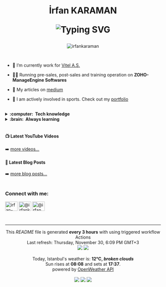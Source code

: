 <h1 align="center">İrfan KARAMAN

<a><img src="https://readme-typing-svg.demolab.com?font=Fira+Code&duration=3000&pause=1000&center=true&width=435&lines=Experienced+IT+Solution+Specialist;Digital+Solutions+Development;IT+Project+Management" alt="Typing SVG" /></a>
</h1>

<p align="center"> <img src="https://komarev.com/ghpvc/?username=irfankaraman&label=Profile%20views&color=f57600&style=plastic" alt="irfankaraman" /> </p>
</br>
<!---
<table align="right">
 <tr><td><a href="README.md"><img src="images/us-flag.png" height="13"> English</a></td></tr>
 <tr><td><a href="README_tr.md"><img src="images/tr-flag.png" height="13"> Turkish</a></td></tr>
</table>
-->

- 🔭 I’m currently work for [Vitel A.S.](https://www.vitel.com.tr/en/)

- 👨‍💻 Running pre-sales, post-sales and training operation on **ZOHO-ManageEngine Softwares**

- 📝 My articles on [medium](https://medium.com/@irfankaraman/)

- 🚴 I am actively involved in sports. Check out my [portfolio](https://www.flickr.com/photos/irfankaraman/albums)

<!-- 
- 📚 Always learning! Currently learning **DevOps & Automation with AWS & Azure**
- :mailbox: Kindly reach out to me on [![Linkedin Badge](https://img.shields.io/badge/-irfan-blue?style=flat&logo=Linkedin&logoColor=white)](https://www.linkedin.com/in/irfan-karaman/)
-->
</br>

<details>
  <summary><b>:computer: &nbsp;Tech knowledge</b></summary>
  <br/>

![ISO27001](https://img.shields.io/badge/ISO27001-2496ED.svg?&style=flat&logo=iso27001&logoColor=white)&nbsp;
![MCITP](https://img.shields.io/badge/MCITP-E34F26.svg?&style=flat&logo=mcitp&logoColor=white)&nbsp;
![CCNA](https://img.shields.io/badge/CCNA-%23007ACC.svg?&style=flat&logo=ccna&logoColor=white)&nbsp;
![ManageEngine](https://img.shields.io/badge/ManageEngine-E34F26.svg?&style=flat&logo=manage-engine&logoColor=white)&nbsp;
![Virtualization](https://img.shields.io/badge/Virtualization-326CE5.svg?&style=flat&logo=virtualization&logoColor=white)&nbsp;\
![SCRUM](https://img.shields.io/badge/SCRUM-6DB33F.svg?&style=flat&logo=ddd&logoColor=white)&nbsp;
![GitHub](https://img.shields.io/badge/GITHUB-%23121011.svg?&style=flat&logo=github&logoColor=white)&nbsp;
![RESTAPI](https://img.shields.io/badge/RESTAPI-02569B.svg?&style=flat&logo=restapi&logoColor=white)&nbsp;
![VSCode](https://img.shields.io/badge/VSCODE-007ACC.svg?&style=flat&logo=visual-studio-code)&nbsp;
![POSTMAN](https://img.shields.io/badge/POSTMAN-FCC624?style=flat&logo=postman&logoColor=black)
![Jira](https://img.shields.io/badge/jira-%230A0FFF.svg?style=flat&logo=jira&logoColor=white)
![Confluence](https://img.shields.io/badge/confluence-%23172BF4.svg?style=flat&logo=confluence&logoColor=white)
</details>
<details>
  <summary><b>:brain: &nbsp;Always learning</b></summary>
  <br/>

![DevOps](https://img.shields.io/badge/DevOps-02569B.svg?&style=flat&logo=devops&logoColor=white)&nbsp; 
![Trello](https://img.shields.io/badge/Trello-%23026AA7.svg?style=flat&logo=Trello&logoColor=white)
![PowerBI](https://img.shields.io/badge/PowerBI-E34F26.svg?&style=flat&logo=powerbi&logoColor=white)&nbsp;
![Grafana](https://img.shields.io/badge/grafana-%23F46800.svg?style=flat&logo=grafana&logoColor=white)\
![Azure](https://img.shields.io/badge/azure-%230072C6.svg?style=flat&logo=microsoftazure&logoColor=white)
![AWS](https://img.shields.io/badge/AMAZON%20AWS-232F3E.svg?&style=flat&logo=amazon-aws&logoColor=white)&nbsp;
![Docker](https://img.shields.io/badge/DOCKER-2496ED.svg?&style=flat&logo=docker&logoColor=white)&nbsp;
![Kubernetes](https://img.shields.io/badge/KUBERNETES-326CE5.svg?&style=flat&logo=kubernetes&logoColor=white)&nbsp;
![Prometheus](https://img.shields.io/badge/Prometheus-007ACC.svg?&style=flat&logo=prometheus)&nbsp;\
![TypeScript](https://img.shields.io/badge/TYPESCRIPT-%23007ACC.svg?&style=flat&logo=typescript&logoColor=white)&nbsp;
![LINUX](https://img.shields.io/badge/LINUX-FCC624?style=flat&logo=linux&logoColor=black)
<!--
![HTML5](https://img.shields.io/badge/HTML5-E34F26.svg?&style=flat&logo=html5&logoColor=white)&nbsp;
![MUSTACHE](https://img.shields.io/badge/MUSTACHE-E34F26.svg?&style=flat&logo=mustache&logoColor=white)&nbsp;
![Python](https://img.shields.io/badge/PYTHON-3776AB.svg?&style=flat&logo=python&logoColor=white)&nbsp;
-->
</details>
</br>

#### 📺 Latest YouTube Videos

<!-- YOUTUBE:START -->
<!-- YOUTUBE:END -->

➡️ [more videos...](https://youtube.com/@irfan.karaman)

#### 📕 Latest Blog Posts

<!-- BLOG-POST-LIST:START -->
<!-- BLOG-POST-LIST:END -->

➡️ [more blog posts...](https://medium.com/@irfankaraman)
</br>
</br>
<!---
![Spotify-Integration](https://spotify-recently-played-readme.vercel.app/api?user=rfnkrmn&count=1)
</br>
-->
<h3 align="left">Connect with me:</h3>
<p align="left">
<a href="https://linkedin.com/in/irfan-karaman" target="blank"><img align="center" src="https://raw.githubusercontent.com/rahuldkjain/github-profile-readme-generator/master/src/images/icons/Social/linked-in-alt.svg" alt="irfan-karaman" height="30" width="40"  /></a>
<a href="https://medium.com/@irfankaraman" target="blank"><img align="center" src="https://raw.githubusercontent.com/rahuldkjain/github-profile-readme-generator/master/src/images/icons/Social/medium.svg" alt="@irfankaraman" height="30" width="40" /></a>
<a href="https://www.youtube.com/@irfan.karaman" target="blank"><img align="center" src="https://raw.githubusercontent.com/rahuldkjain/github-profile-readme-generator/master/src/images/icons/Social/youtube.svg" alt="@irfan.karaman" height="30" width="40" /></a>
</p>
</br>

------------
<p align="center">
This <i>README</i> file is generated <b>every 3 hours</b> with using triggered workflow Actions  
</br>
Last refresh: Thursday, November 30, 6:09 PM GMT+3
<br />
<img src="https://img.shields.io/badge/Javascript-%23172BF4.svg?style=flat&logo=javascript&logoColor=white" /> 
<img src="https://img.shields.io/badge/Mustache-232F3E.svg?style=flat&logo=mustache&logoColor=white)" /> 
<br />
<br />
Today, Istanbul's weather is: <b> 12°C, <i>broken clouds</i></b>
</br>
Sun rises at <b>08:08</b> and sets at <b>17:37</b>.
</br>
powered by <a href="https://openweathermap.org/">OpenWeather API</a>
</br>
</br>
<img src="https://github.com/irfankaraman/irfankaraman/workflows/UPDATE_Weather/badge.svg" /> 
<img src="https://github.com/irfankaraman/irfankaraman/workflows/UPDATE_Blog/badge.svg" /> 
<img src="https://github.com/irfankaraman/irfankaraman/workflows/UPDATE_YouTube/badge.svg" /> 
</p>
